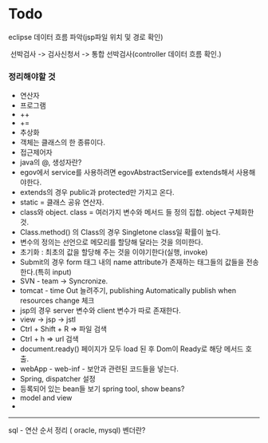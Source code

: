 # Todo

eclipse 데이터 흐름 파악(jsp파일 위치 및 경로 확인)

​	선박검사 -> 검사신청서 -> 통합 선박검사(controller 데이터 흐름 확인.)









### 정리해야할 것

- 연산자
- 프로그램
- ++
- +=
- 추상화
- 객체는 클래스의 한 종류이다.
- 접근제어자
- java의 @, 생성자란?
- egov에서 service를 사용하려면 egovAbstractService를 extends해서 사용해야한다.
- extends의 경우 public과 protected만 가지고 온다.
- static = 클래스 공유 연산자.
- class와 object. class = 여러가지 변수와 메서드 들 정의 집합. object 구체화한것.
- Class.method() 의 Class의 경우 Singletone class일 확률이 높다.
- 변수의 정의는 선언으로 메모리를 할당해 달라는 것을 의미한다.
- 초기화 : 최초의 값을 할당해 주는 것을 이야기한다(실행, invoke)
- Submit의 경우 form 태그 내의 name attribute가 존재하는 태그들의 값들을 전송한다.(특히 input)
- SVN - team -> Syncronize.
- tomcat - time Out 늘려주기, publishing Automatically publish when resources change 체크
- jsp의 경우 server 변수와 client 변수가 따로 존재한다.
- view -> jsp -> jstl
- Ctrl + Shift + R => 파일 검색
- Ctrl + h =>  url 검색
- document.ready() 페이지가 모두 load 된 후 Dom이 Ready로 해당 메서드 호출.
- webApp - web-inf -  보안과 관련된 코드들을 넣는다.
- Spring, dispatcher 설정
- 등록되어 있는 bean들 보기 spring tool, show beans?
- model and view
- 















---

sql - 연산 순서 정리 ( oracle, mysql)  벤더란?

